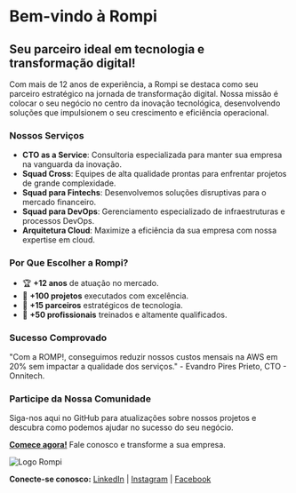 # Bem-vindo à Rompi

## Seu parceiro ideal em tecnologia e transformação digital!

Com mais de 12 anos de experiência, a Rompi se destaca como seu parceiro estratégico na jornada de transformação digital. Nossa missão é colocar o seu negócio no centro da inovação tecnológica, desenvolvendo soluções que impulsionem o seu crescimento e eficiência operacional.

### Nossos Serviços

- **CTO as a Service**: Consultoria especializada para manter sua empresa na vanguarda da inovação.
- **Squad Cross**: Equipes de alta qualidade prontas para enfrentar projetos de grande complexidade.
- **Squad para Fintechs**: Desenvolvemos soluções disruptivas para o mercado financeiro.
- **Squad para DevOps**: Gerenciamento especializado de infraestruturas e processos DevOps.
- **Arquitetura Cloud**: Maximize a eficiência da sua empresa com nossa expertise em cloud.

### Por Que Escolher a Rompi?

- 🏆 **+12 anos** de atuação no mercado.
- 💼 **+100 projetos** executados com excelência.
- 🤝 **+15 parceiros** estratégicos de tecnologia.
- 🧠 **+50 profissionais** treinados e altamente qualificados.

### Sucesso Comprovado

"Com a ROMP!, conseguimos reduzir nossos custos mensais na AWS em 20% sem impactar a qualidade dos serviços." - Evandro Pires Prieto, CTO - Onnitech.

### Participe da Nossa Comunidade

Siga-nos aqui no GitHub para atualizações sobre nossos projetos e descubra como podemos ajudar no sucesso do seu negócio.

**[Comece agora!](https://rompi.com.br/)** Fale conosco e transforme a sua empresa.

![Logo Rompi](https://rompi.com.br/assets/logo.png)  <!-- Substitua este link pelo caminho correto para o logo, se disponível -->

**Conecte-se conosco:** [LinkedIn](https://linkedin.com/in/rompi) | [Instagram](https://instagram.com/rompi) | [Facebook](https://facebook.com/rompi)
